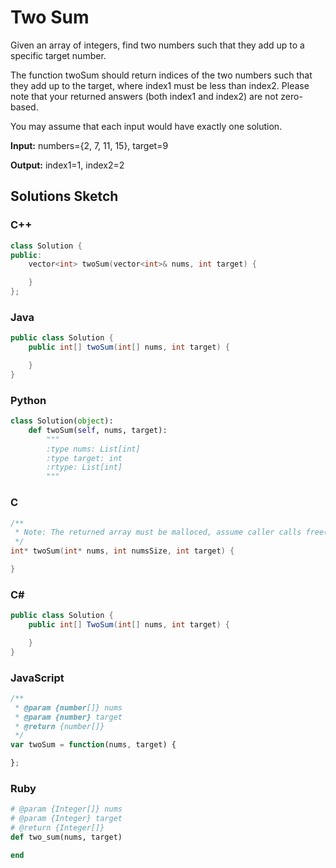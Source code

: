 # Two Sum

Given an array of integers, find two numbers such that they add up to a specific target number.

The function twoSum should return indices of the two numbers such that they add up to the target, where index1 must be less than index2. Please note that your returned answers (both index1 and index2) are not zero-based.

You may assume that each input would have exactly one solution.

**Input:** numbers={2, 7, 11, 15}, target=9

**Output:** index1=1, index2=2

## Solutions Sketch

### C++
```C++
class Solution {
public:
    vector<int> twoSum(vector<int>& nums, int target) {

    }
};
```

### Java
```Java
public class Solution {
    public int[] twoSum(int[] nums, int target) {

    }
}
```

### Python
```Python
class Solution(object):
    def twoSum(self, nums, target):
        """
        :type nums: List[int]
        :type target: int
        :rtype: List[int]
        """
```

### C
```C
/**
 * Note: The returned array must be malloced, assume caller calls free().
 */
int* twoSum(int* nums, int numsSize, int target) {

}
```

### C# 
```C#
public class Solution {
    public int[] TwoSum(int[] nums, int target) {

    }
}
```

### JavaScript
```JavaScript
/**
 * @param {number[]} nums
 * @param {number} target
 * @return {number[]}
 */
var twoSum = function(nums, target) {

};
```

### Ruby
```Ruby
# @param {Integer[]} nums
# @param {Integer} target
# @return {Integer[]}
def two_sum(nums, target)

end
```
